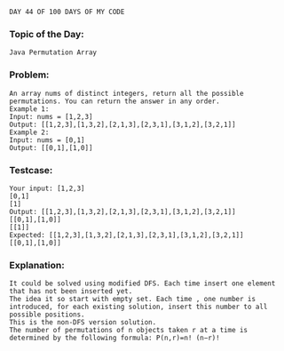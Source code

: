     DAY 44 OF 100 DAYS OF MY CODE
### Topic of the Day: 
    Java Permutation Array
### Problem: 
    An array nums of distinct integers, return all the possible permutations. You can return the answer in any order.
    Example 1:
    Input: nums = [1,2,3]
    Output: [[1,2,3],[1,3,2],[2,1,3],[2,3,1],[3,1,2],[3,2,1]]
    Example 2:
    Input: nums = [0,1]
    Output: [[0,1],[1,0]]

### Testcase:
    Your input: [1,2,3]
    [0,1]
    [1]
    Output: [[1,2,3],[1,3,2],[2,1,3],[2,3,1],[3,1,2],[3,2,1]]
    [[0,1],[1,0]]
    [[1]]
    Expected: [[1,2,3],[1,3,2],[2,1,3],[2,3,1],[3,1,2],[3,2,1]]
    [[0,1],[1,0]]

### Explanation:
    It could be solved using modified DFS. Each time insert one element that has not been inserted yet.
    The idea it so start with empty set. Each time , one number is introduced, for each existing solution, insert this number to all possible positions. 
    This is the non-DFS version solution.
    The number of permutations of n objects taken r at a time is determined by the following formula: P(n,r)=n! (n−r)!
